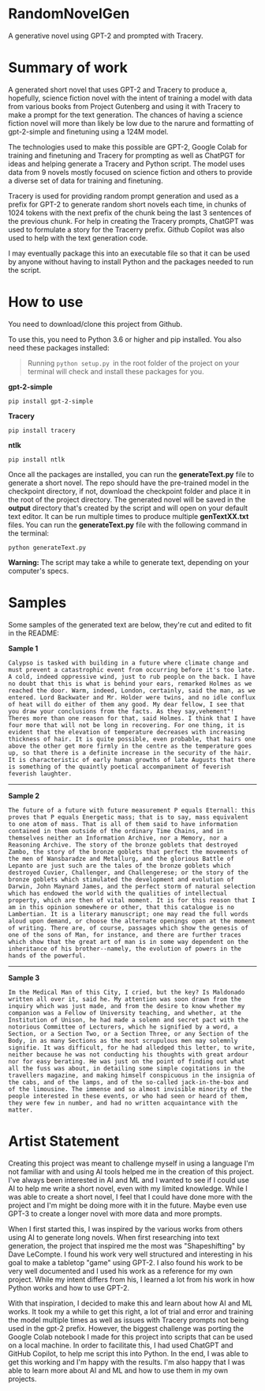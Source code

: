 # RandomNovelGen
A generative novel using GPT-2 and prompted with Tracery.

# Summary of work
A generated short novel that uses GPT-2 and Tracery to produce a, hopefully, science fiction novel with the intent of training a model with data from various books from Project Gutenberg and using it with Tracery to make a prompt for the text generation. The chances of having a science fiction novel will more than likely be low due to the narure and formatting of gpt-2-simple and finetuning using a 124M model. 

The technologies used to make this possible are GPT-2, Google Colab for training and finetuning and Tracery for prompting as well as ChatPGT for ideas and helping generate a Tracery and Python script. The model uses data from 9 novels mostly focused on science fiction and others to provide a diverse set of data for training and finetuning.

Tracery is used for providing random prompt generation and used as a prefix for GPT-2 to generate random short novels each time, in chunks of 1024 tokens with the next prefix of the chunk being the last 3 sentences of the previous chunk. For help in creating the Tracery prompts, ChatGPT was used to formulate a story for the Tracerry prefix. Github Copilot was also used to help with the text generation code.

I may eventually package this into an executable file so that it can be used by anyone without having to install Python and the packages needed to run the script.

# How to use
You need to download/clone this project from Github.

To use this, you need to Python 3.6 or higher and pip installed. You also need these packages installed:

> Running  ```python setup.py ```in the root folder of the project on your terminal will check and install these packages for you.


 **gpt-2-simple**
 
 
    pip install gpt-2-simple
 

 **Tracery**
 
 
    pip install tracery
 

 **ntlk**
 

    pip install ntlk



Once all the packages are installed, you can run the **generateText.py** file to generate a short novel. The repo should have the pre-trained model in the checkpoint directory, if not, download the checkpoint folder and place it in the root of the project directory. The generated novel will be saved in the **output** directory that's created by the script and will open on your default text editor. It can be run multiple times to produce multiple **genTextXX.txt** files. You can run the **generateText.py** file with the following command in the terminal: 

    python generateText.py

**Warning:** The script may take a while to generate text, depending on your computer's specs.

# Samples
Some samples of the generated text are below, they're cut and edited to fit in the README:

**Sample 1**

    Calypso is tasked with building in a future where climate change and must prevent a catastrophic event from occurring before it's too late. A cold, indeed oppressive wind, just to rub people on the back. I have no doubt that this is what is behind your ears, remarked Holmes as we reached the door. Warm, indeed, London, certainly, said the man, as we entered. Lord Backwater and Mr. Holder were twins, and no idle conflux of heat will do either of them any good. My dear fellow, I see that you draw your conclusions from the facts. As they say,vehement"! Theres more than one reason for that, said Holmes. I think that I have four more that will not be long in recovering. For one thing, it is evident that the elevation of temperature decreases with increasing thickness of hair. It is quite possible, even probable, that hairs one above the other get more firmly in the centre as the temperature goes up, so that there is a definite increase in the security of the hair. It is characteristic of early human growths of late Augusts that there is something of the quaintly poetical accompaniment of feverish feverish laughter.

***
**Sample 2**

    The future of a future with future measurement P equals Eternall: this proves that P equals Energetic mass; that is to say, mass equivalent to one atom of mass. That is all of them said to have information contained in them outside of the ordinary Time Chains, and in themselves neither an Information Archive, nor a Memory, nor a Reasoning Archive. The story of the bronze goblets that destroyed Zambo, the story of the bronze goblets that perfect the movements of the men of Wansbaradze and Metallurg, and the glorious Battle of Lepanto are just such are the tales of the bronze goblets which destroyed Cuvier, Challenger, and Challengerese; or the story of the bronze goblets which stimulated the development and evolution of Darwin, John Maynard James, and the perfect storm of natural selection which has endowed the world with the qualities of intellectual property, which are then of vital moment. It is for this reason that I am in this opinion somewhere or other, that this catalogue is no Lambertian. It is a literary manuscript; one may read the full words aloud upon demand, or choose the alternate openings open at the moment of writing. There are, of course, passages which show the genesis of one of the sons of Man, for instance, and there are further traces which show that the great art of man is in some way dependent on the inheritance of his brother--namely, the evolution of powers in the hands of the powerful.

***
**Sample 3**

    Im the Medical Man of this City, I cried, but the key? Is Maldonado written all over it, said he. My attention was soon drawn from the inquiry which was just made, and from the desire to know whether my companion was a Fellow of University teaching, and whether, at the Institution of Unison, he had made a solemn and secret pact with the notorious Committee of Lecturers, which he signified by a word, a Section, or a Section Two, or a Section Three, or any Section of the Body, in as many Sections as the most scrupulous men may solemnly signifie. It was difficult, for he had alledged this letter, to write, neither because he was not conducting his thoughts with great ardour nor for easy berating. He was just on the point of finding out what all the fuss was about, in detailing some simple cogitations in the travellers magazine, and making himself conspicuous in the insignia of the cabs, and of the lamps, and of the so-called jack-in-the-box and of the limousine. The immense and so almost invisible minority of the people interested in these events, or who had seen or heard of them, they were few in number, and had no written acquaintance with the matter.

# Artist Statement

Creating this project was meant to challenge myself in using a language I'm not familiar with and using AI tools helped me in the creation of this project. I've always been interested in AI and ML and I wanted to see if I could use AI to help me write a short novel, even with my limited knowledge. While I was able to create a short novel, I feel that I could have done more with the project and I'm might be doing more with it in the future. Maybe even use GPT-3 to create a longer novel with more data and more prompts. 

When I first started this, I was inspired by the various works from others using AI to generate long novels. When first researching into text generation, the project that inspired me the most was "Shapeshifting" by Dave LeCompte. I found his work very well structured and interesting in his goal to make a tabletop "game" using GPT-2. I also found his work to be very well documented and I used his work as a reference for my own project. While my intent differs from his, I learned a lot from his work in how Python works and how to use GPT-2.

With that inspiration, I decided to make this and learn about how AI and ML works. It took my a while to get this right, a lot of trial and error and training the model multiple times as well as issues with Tracery prompts not being used in the gpt-2 prefix. However, the biggest challenge was porting the Google Colab notebook I made for this project into scripts that can be used on a local machine. In order to facilitate this, I had used ChatGPT and GitHub Copilot, to help me script this into Python. In the end, I was able to get this working and I'm happy with the results. I'm also happy that I was able to learn more about AI and ML and how to use them in my own projects. 